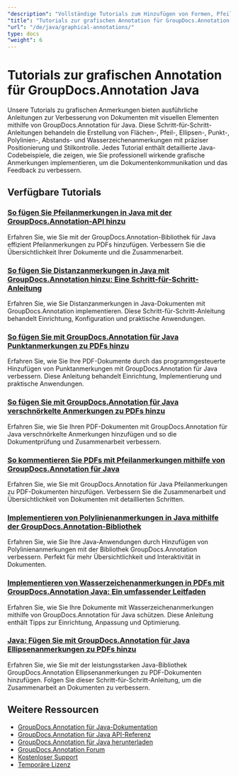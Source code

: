 ```yaml
---
"description": "Vollständige Tutorials zum Hinzufügen von Formen, Pfeilen, Bildern und grafischen Elementen in Dokumenten mit GroupDocs.Annotation für Java."
"title": "Tutorials zur grafischen Annotation für GroupDocs.Annotation Java"
"url": "/de/java/graphical-annotations/"
type: docs
"weight": 6
---
```


# Tutorials zur grafischen Annotation für GroupDocs.Annotation Java

Unsere Tutorials zu grafischen Anmerkungen bieten ausführliche Anleitungen zur Verbesserung von Dokumenten mit visuellen Elementen mithilfe von GroupDocs.Annotation für Java. Diese Schritt-für-Schritt-Anleitungen behandeln die Erstellung von Flächen-, Pfeil-, Ellipsen-, Punkt-, Polylinien-, Abstands- und Wasserzeichenanmerkungen mit präziser Positionierung und Stilkontrolle. Jedes Tutorial enthält detaillierte Java-Codebeispiele, die zeigen, wie Sie professionell wirkende grafische Anmerkungen implementieren, um die Dokumentenkommunikation und das Feedback zu verbessern.

## Verfügbare Tutorials

### [So fügen Sie Pfeilanmerkungen in Java mit der GroupDocs.Annotation-API hinzu](./add-arrow-annotations-java-groupdocs/)
Erfahren Sie, wie Sie mit der GroupDocs.Annotation-Bibliothek für Java effizient Pfeilanmerkungen zu PDFs hinzufügen. Verbessern Sie die Übersichtlichkeit Ihrer Dokumente und die Zusammenarbeit.

### [So fügen Sie Distanzanmerkungen in Java mit GroupDocs.Annotation hinzu: Eine Schritt-für-Schritt-Anleitung](./add-distance-annotations-java-groupdocs-annotation/)
Erfahren Sie, wie Sie Distanzanmerkungen in Java-Dokumenten mit GroupDocs.Annotation implementieren. Diese Schritt-für-Schritt-Anleitung behandelt Einrichtung, Konfiguration und praktische Anwendungen.

### [So fügen Sie mit GroupDocs.Annotation für Java Punktanmerkungen zu PDFs hinzu](./groupdocs-annotation-java-add-point-pdf/)
Erfahren Sie, wie Sie Ihre PDF-Dokumente durch das programmgesteuerte Hinzufügen von Punktanmerkungen mit GroupDocs.Annotation für Java verbessern. Diese Anleitung behandelt Einrichtung, Implementierung und praktische Anwendungen.

### [So fügen Sie mit GroupDocs.Annotation für Java verschnörkelte Anmerkungen zu PDFs hinzu](./groupdocs-java-squiggly-annotations-pdf/)
Erfahren Sie, wie Sie Ihren PDF-Dokumenten mit GroupDocs.Annotation für Java verschnörkelte Anmerkungen hinzufügen und so die Dokumentprüfung und Zusammenarbeit verbessern.

### [So kommentieren Sie PDFs mit Pfeilanmerkungen mithilfe von GroupDocs.Annotation für Java](./annotate-pdf-arrows-groupdocs-java/)
Erfahren Sie, wie Sie mit GroupDocs.Annotation für Java Pfeilanmerkungen zu PDF-Dokumenten hinzufügen. Verbessern Sie die Zusammenarbeit und Übersichtlichkeit von Dokumenten mit detaillierten Schritten.

### [Implementieren von Polylinienanmerkungen in Java mithilfe der GroupDocs.Annotation-Bibliothek](./java-polyline-annotation-groupdocs-guide/)
Erfahren Sie, wie Sie Ihre Java-Anwendungen durch Hinzufügen von Polylinienanmerkungen mit der Bibliothek GroupDocs.Annotation verbessern. Perfekt für mehr Übersichtlichkeit und Interaktivität in Dokumenten.

### [Implementieren von Wasserzeichenanmerkungen in PDFs mit GroupDocs.Annotation Java: Ein umfassender Leitfaden](./groupdocs-java-watermark-annotations-pdf-guide/)
Erfahren Sie, wie Sie Ihre Dokumente mit Wasserzeichenanmerkungen mithilfe von GroupDocs.Annotation für Java schützen. Diese Anleitung enthält Tipps zur Einrichtung, Anpassung und Optimierung.

### [Java: Fügen Sie mit GroupDocs.Annotation für Java Ellipsenanmerkungen zu PDFs hinzu](./java-ellipse-annotations-pdf-groupdocs/)
Erfahren Sie, wie Sie mit der leistungsstarken Java-Bibliothek GroupDocs.Annotation Ellipsenanmerkungen zu PDF-Dokumenten hinzufügen. Folgen Sie dieser Schritt-für-Schritt-Anleitung, um die Zusammenarbeit an Dokumenten zu verbessern.

## Weitere Ressourcen

- [GroupDocs.Annotation für Java-Dokumentation](https://docs.groupdocs.com/annotation/java/)
- [GroupDocs.Annotation für Java API-Referenz](https://reference.groupdocs.com/annotation/java/)
- [GroupDocs.Annotation für Java herunterladen](https://releases.groupdocs.com/annotation/java/)
- [GroupDocs.Annotation Forum](https://forum.groupdocs.com/c/annotation)
- [Kostenloser Support](https://forum.groupdocs.com/)
- [Temporäre Lizenz](https://purchase.groupdocs.com/temporary-license/)